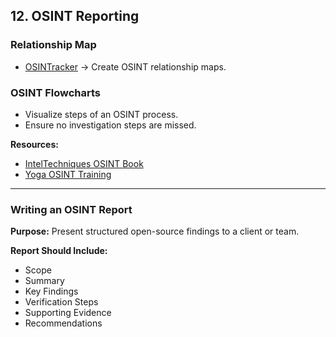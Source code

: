 
## 12. OSINT Reporting

### Relationship Map

* [OSINTracker](https://www.osintracker.com/) → Create OSINT relationship maps.

### OSINT Flowcharts

* Visualize steps of an OSINT process.
* Ensure no investigation steps are missed.

**Resources:**

* [IntelTechniques OSINT Book](https://inteltechniques.com/osintbook/)
* [Yoga OSINT Training](https://yoga.myosint.training/)

---

### Writing an OSINT Report

**Purpose:**
Present structured open-source findings to a client or team.

**Report Should Include:**

* Scope
* Summary
* Key Findings
* Verification Steps
* Supporting Evidence
* Recommendations
